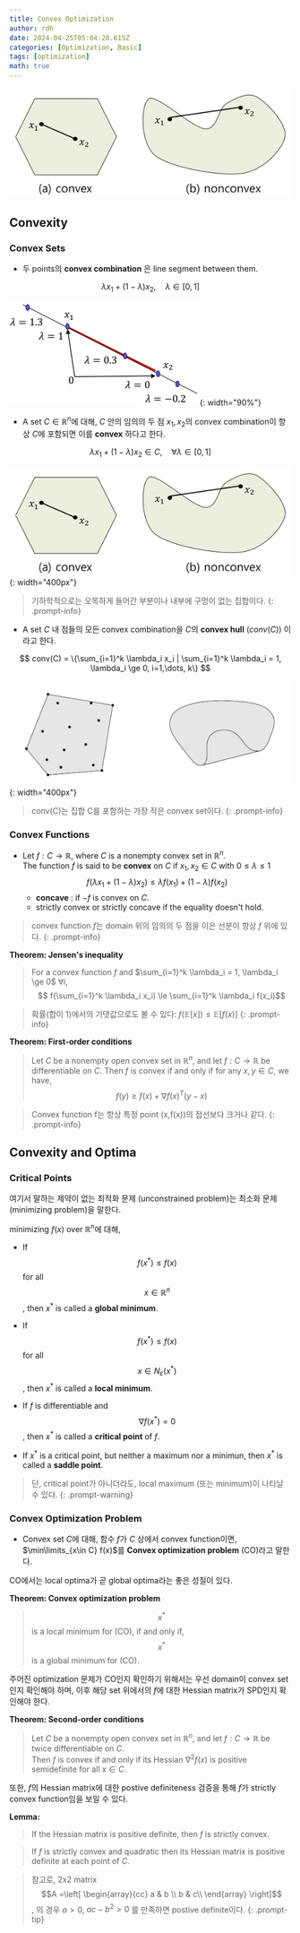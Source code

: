 ```yaml
---
title: Convex Optimization
author: rdh
date: 2024-04-25T05:04:20.615Z
categories: [Optimization, Basic]
tags: [optimization]
math: true
---
```


![](/assets/img/convex-optimization-02.png)

## Convexity
### Convex Sets
* 두 points의 **convex combination** 은 line segment between them.

$$
\lambda x_1 + (1-\lambda) x_2, \quad \lambda \in [0,1] $$

![](/assets/img/convex-optimization-01.png){: width="90%"}

* A set $C \in \mathbb{R}^n$에 대해, $C$ 안의 임의의 두 점 $x_1, x_2$의 convex combination이 항상 $C$에 포함되면 이를 **convex** 하다고 한다.

$$
\lambda x_1 + (1-\lambda) x_2 \in C, \quad \forall\lambda \in [0,1]
$$

![](/assets/img/convex-optimization-02.png){: width="400px"}


> 기하학적으로는 오목하게 들어간 부분이나 내부에 구멍이 없는 집합이다.
{: .prompt-info}

* A set $C$ 내 점들의 모든 convex combination을 $C$의 **convex hull** ($conv(C)$) 이라고 한다.

$$
conv(C) = \{\sum_{i=1}^k \lambda_i x_i | \sum_{i=1}^k \lambda_i = 1, \lambda_i \ge 0, i=1,\dots, k\}
$$

![](/assets/img/convex-optimization-03.png){: width="400px"}


> conv(C)는 집합 C를 포함하는 가장 작은 convex set이다.
{: .prompt-info}

### Convex Functions
* Let $f:C \rightarrow \mathbb{R}$, where $C$ is a nonempty convex set in $\mathbb{R}^n$.  
  The function $f$ is said to be **convex** on $C$ if $x_1, x_2 \in C$ with $0 \le \lambda \le 1$
$$
f(\lambda x_1 + (1-\lambda)x_2) \le \lambda f(x_1) + (1-\lambda)f(x_2) $$  
  * **concave** : if $-f$ is convex on $C$.
  * strictly convex or strictly concave if the equality doesn't hold.

> convex function $f$는 domain 위의 임의의 두 점을 이은 선분이 항상 $f$ 위에 있다.
{: .prompt-info}

**Theorem: Jensen's inequality**
> For a convex function $f$ and $\sum_{i=1}^k \lambda_i = 1, \lambda_i \ge 0$ $\forall i$,
> $$
f(\sum_{i=1}^k \lambda_i x_i) \le \sum_{i=1}^k \lambda_i f(x_i)$$

> 확률(합이 1)에서의 기댓값으로도 볼 수 있다: $f(\mathbb{E}[x])\le \mathbb{E}[f(x)]$
{: .prompt-info}

**Theorem: First-order conditions**
> Let $C$ be a nonempty open convex set in $\mathbb{R}^n$, and let $f: C \rightarrow \mathbb{R}$ be differentiable on $C$.
> Then $f$ is convex if and only if for any $x,y\in C$, we have,
> $$
f(y) \ge f(x) + \nabla f(x)^T(y-x)$$

> Convex function f는 항상 특정 point (x,f(x))의 접선보다 크거나 같다.
{: .prompt-info}

## Convexity and Optima
### Critical Points
여기서 말하는 제약이 없는 최적화 문제 (unconstrained problem)는 최소화 문제(minimizing problem)을 말한다.

minimizing $f(x)$ over $\mathbb{R}^n$에 대해,

* If $$f(x^*) \le f(x)$$ for all $$x\in \mathbb{R}^n$$, then $x^*$ is called a **global minimum**.

* If $$f(x^*) \le f(x)$$ for all $$x\in N_\varepsilon (x^*)$$, then $x^*$ is called a **local minimum**.

* If $f$ is differentiable and $$\nabla f(x^*)=0$$, then $x^*$ is called a **critical point** of $f$.

* If $x^\ast$ is a critical point, but neither a maximum nor a minimun, then $x^\ast$ is called a **saddle point**.

> 단, critical point가 아니더라도, local maximum (또는 minimum)이 나타날 수 있다.
{: .prompt-warning}

### Convex Optimization Problem
* Convex set $C$에 대해, 함수 $f$가 $C$ 상에서 convex function이면, $\min\limits_{x\in C} f(x)$를  **Convex optimization problem** (CO)라고 말한다.

CO에서는 local optima가 곧 global optima라는 좋은 성질이 있다.

**Theorem: Convex optimization problem**
> $$x^*$$ is a local minimum for (CO), if and only if, $$x^*$$ is a global minimum for (CO).

주어진 optimization 문제가 CO인지 확인하기 위해서는 우선 domain이 convex set인지 확인해야 하며, 이후 해당 set 위에서의 $f$에 대한 Hessian matrix가 SPD인지 확인해야 한다.

**Theorem: Second-order conditions**
> Let $C$ be a nonempty open convex set in $\mathbb{R}^n$, and let $f:C\rightarrow \mathbb{R}$ be twice differentiable on $C$.  
> Then $f$ is convex if and only if its Hessian $\nabla^2f(x)$ is positive semidefinite for all $x \in C$.

또한, $f$의 Hessian matrix에 대한 postive definiteness 검증을 통해 $f$가 strictly convex function임을 보일 수 있다.

**Lemma:**
> If the Hessian matrix is positive definite, then $f$ is strictly convex.

> If $f$ is strictly convex and quadratic then its Hessian matrix is positive definite at each point of $C$.

> 참고로, 2x2 matrix $$A =\left[ \begin{array}{cc} a & b \\ b & c\\ \end{array} \right]$$, 의 경우 $a>0$, $ac-b^2>0$ 를 만족하면 postive definite이다.
{: .prompt-tip}



